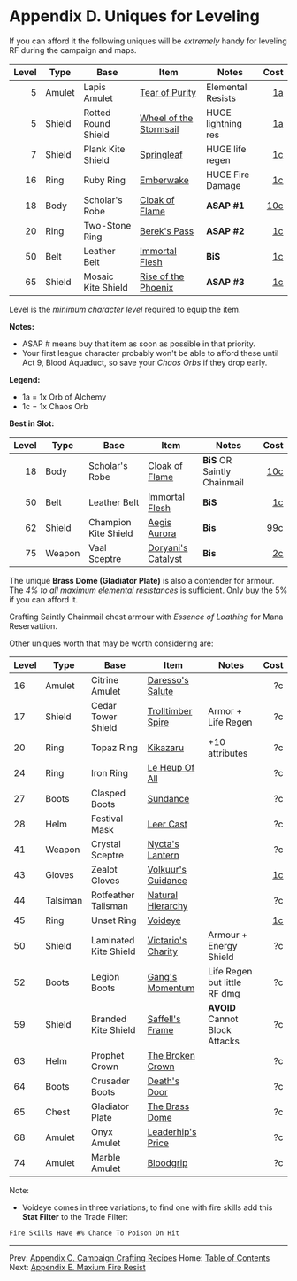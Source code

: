 # Appendix D. Uniques for Leveling

If you can afford it the following uniques will be _extremely_ handy for leveling RF during the campaign and maps.

|Level|Type    |Base                 |Item                                                                         |Notes                |Cost                                                             |
|----:|--------|---------------------|-----------------------------------------------------------------------------|---------------------|----------------------------------------------------------------:|
|    5|Amulet  |Lapis Amulet         |[Tear of Purity](https://www.poewiki.net/wiki/Tear_of_Purity)                | Elemental Resists   | [1a](https://www.pathofexile.com/trade/search/Settlers/a0rMKfe) |
|    5|Shield  |Rotted Round Shield  |[Wheel of the Stormsail](https://www.poewiki.net/wiki/Wheel_of_the_Stormsail)|HUGE lightning res   | [1a](https://www.pathofexile.com/trade/search/Settlers/loMmpuV) |
|    7|Shield  |Plank Kite Shield    |[Springleaf](https://www.poewiki.net/wiki/Springleaf)                        |HUGE life regen      | [1c](https://www.pathofexile.com/trade/search/Settlers/KOoaMT5) |
|   16|Ring    |Ruby Ring            |[Emberwake](https://www.poewiki.net/wiki/Emberwake)                          |HUGE Fire Damage     | [1c](https://www.pathofexile.com/trade/search/Settlers/v0JgzuE) |
|   18|Body    |Scholar's Robe       |[Cloak of Flame](https://www.poewiki.net/wiki/Cloak_of_Flame)                | **ASAP #1**         | [10c](https://www.pathofexile.com/trade/search/Settlers/XyE7SP) |
|   20|Ring    |Two-Stone Ring       |[Berek's Pass](https://www.poewiki.net/wiki/Berek%27s_Pass)                  | **ASAP #2**         | [1c](https://www.pathofexile.com/trade/search/Settlers/gP75ahQ) |
|   50|Belt    |Leather Belt         |[Immortal Flesh](https://www.poewiki.net/wiki/Immortal_Flesh)                | **BiS**          | [1c](https://www.pathofexile.com/trade/search/Settlers/Q34Wmfw) |
|   65|Shield  |Mosaic Kite Shield   |[Rise of the Phoenix](https://www.poewiki.net/wiki/Rise_of_the_Phoenix)      | **ASAP #3**         | [1c](https://www.pathofexile.com/trade/search/Settlers/6z8ksG)  |

Level is the _minimum character level_ required to equip the item.

**Notes:**

  * ASAP # means buy that item as soon as possible in that priority.
  * Your first league character probably won't be able to afford these until Act 9, Blood Aquaduct, so save your _Chaos Orbs_ if they drop early.

**Legend:**

  * 1a = 1x Orb of Alchemy
  * 1c = 1x Chaos Orb

**Best in Slot:**

|Level|Type    |Base                 |Item                                                                         |Notes                        |Cost                                                             |
|----:|--------|---------------------|-----------------------------------------------------------------------------|-----------------------------|----------------------------------------------------------------:|
|   18|Body    |Scholar's Robe       |[Cloak of Flame](https://www.poewiki.net/wiki/Cloak_of_Flame)                | **BiS** OR Saintly Chainmail| [10c](https://www.pathofexile.com/trade/search/Settlers/XyE7SP) |
|   50|Belt    |Leather Belt         |[Immortal Flesh](https://www.poewiki.net/wiki/Immortal_Flesh)                | **BiS**                     | [1c](https://www.pathofexile.com/trade/search/Settlers/Q34Wmfw) |
|   62|Shield  |Champion Kite Shield |[Aegis Aurora](https://www.poewiki.net/wiki/Aegis_Aurora)                    | **Bis**                     | [99c](https://www.pathofexile.com/trade/search/Settlers/24ndck) |
|   75|Weapon  |Vaal Sceptre         |[Doryani's Catalyst](https://www.poewiki.net/wiki/Doryani%27s_Catalyst)      | **Bis**                     | [2c](https://www.pathofexile.com/trade/search/Settlers/n3223Vs0)|

The unique **Brass Dome (Gladiator Plate)** is also a contender for armour. The _4% to all maximum elemental resistances_ is sufficient.  Only buy the 5% if you can afford it.

Crafting Saintly Chainmail chest armour with _Essence of Loathing_ for Mana Reservattion.

Other uniques worth that may be worth considering are:

|Level|Type    |Base                 |Item                                                                         |Notes                           |Cost|
|-----|--------|---------------------|-----------------------------------------------------------------------------|--------------------------------|---:|
|   16|Amulet  |Citrine Amulet       |[Daresso's Salute](https://www.poewiki.net/wiki/Daresso%27s_Salute)          |                                | ?c |
|   17|Shield  |Cedar Tower Shield   |[Trolltimber Spire](https://www.poewiki.net/wiki/Trolltimber_Spire)          |Armor + Life Regen              | ?c |
|   20|Ring    |Topaz Ring           |[Kikazaru](https://www.poewiki.net/wiki/Kikazaru)                            | +10 attributes                 | ?c |
|   24|Ring    |Iron Ring            |[Le Heup Of All](https://www.poewiki.net/wiki/Le_Heup_of_All)                |                                | ?c |
|   27|Boots   |Clasped Boots        |[Sundance](https://www.poewiki.net/wiki/Sundance)                            |                                | ?c |
|   28|Helm    |Festival Mask        |[Leer Cast](https://www.poewiki.net/wiki/Leer_Cast)                          |                                | ?c |
|   41|Weapon  |Crystal Sceptre      |[Nycta's Lantern](https://www.poewiki.net/wiki/Nycta%27s_Lantern)            |                                | ?c |
|   43|Gloves  |Zealot Gloves        |[Volkuur's Guidance](https://www.poewiki.net/wiki/Volkuur%27s_Guidance)      |                                | [1c](https://www.pathofexile.com/trade/search/Settlers/l9qPbZjTV)
|   44|Talsiman|Rotfeather Talisman  |[Natural Hierarchy](https://www.poewiki.net/wiki/Natural_Hierarchy)          |                                | ?c |
|   45|Ring    |Unset Ring           |[Voideye](https://www.poewiki.net/wiki/Voideye)                              |                                |[1c](https://www.pathofexile.com/trade/search/Settlers/5LV7jSa) |
|   50|Shield  |Laminated Kite Shield|[Victario's Charity](https://www.poewiki.net/wiki/Victario%27s_Charity)      |Armour + Energy Shield          | ?c |
|   52|Boots   |Legion Boots         |[Gang's Momentum](https://www.poewiki.net/wiki/Gang%27s_Momentum)            |Life Regen but little RF dmg    | ?c |
|   59|Shield  |Branded Kite Shield  |[Saffell's Frame](https://www.poewiki.net/wiki/Saffell%27s_Frame)            | **AVOID** Cannot Block Attacks | ?c |
|   63|Helm    |Prophet Crown        |[The Broken Crown](https://www.poewiki.net/wiki/The_Broken_Crown)            |                                | ?c |
|   64|Boots   |Crusader Boots       |[Death's Door](https://www.poewiki.net/wiki/Death%27s_Door)                  |                                | ?c |
|   65|Chest   |Gladiator Plate      |[The Brass Dome](https://www.poewiki.net/wiki/The_Brass_Dome)                |                                | ?c |
|   68|Amulet  |Onyx Amulet          |[Leaderhip's Price](https://www.poewiki.net/wiki/Leadership%27s_Price)       |                                | ?c |
|   74|Amulet  |Marble Amulet        |[Bloodgrip](https://www.poewiki.net/wiki/Bloodgrip)                          |                                | ?c |

Note:

* Voideye comes in three variations; to find one with fire skills add this **Stat Filter** to the Trade Filter:

```
Fire Skills Have #% Chance To Poison On Hit
```

---

Prev: [Appendix C. Campaign Crafting Recipes](appendix_c_crafting.md)
Home: [Table of Contents](readme.md)
Next: [Appendix E. Maxium Fire Resist](appendix_e_fire_resist.md)
